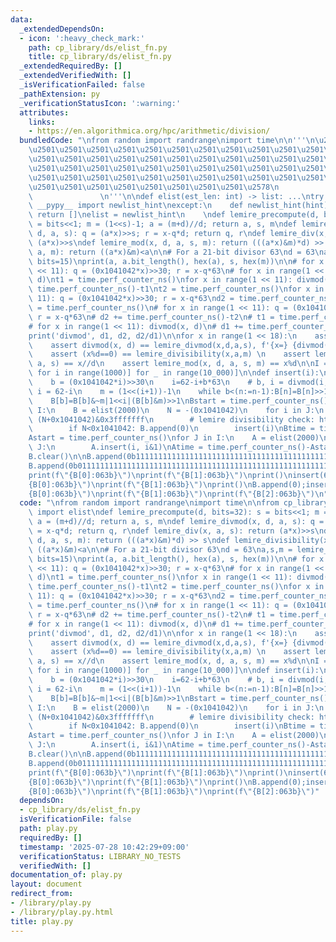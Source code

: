 ```yaml
---
data:
  _extendedDependsOn:
  - icon: ':heavy_check_mark:'
    path: cp_library/ds/elist_fn.py
    title: cp_library/ds/elist_fn.py
  _extendedRequiredBy: []
  _extendedVerifiedWith: []
  _isVerificationFailed: false
  _pathExtension: py
  _verificationStatusIcon: ':warning:'
  attributes:
    links:
    - https://en.algorithmica.org/hpc/arithmetic/division/
  bundledCode: "\nfrom random import randrange\nimport time\n\n'''\n\u257A\u2501\u2501\
    \u2501\u2501\u2501\u2501\u2501\u2501\u2501\u2501\u2501\u2501\u2501\u2501\u2501\
    \u2501\u2501\u2501\u2501\u2501\u2501\u2501\u2501\u2501\u2501\u2501\u2501\u2501\
    \u2501\u2501\u2501\u2501\u2501\u2501\u2501\u2501\u2501\u2501\u2501\u2501\u2501\
    \u2501\u2501\u2501\u2501\u2501\u2501\u2501\u2501\u2501\u2501\u2501\u2501\u2501\
    \u2501\u2501\u2501\u2501\u2501\u2501\u2501\u2501\u2578\n             https://kobejean.github.io/cp-library\
    \               \n'''\n\ndef elist(est_len: int) -> list: ...\ntry:\n    from\
    \ __pypy__ import newlist_hint\nexcept:\n    def newlist_hint(hint):\n       \
    \ return []\nelist = newlist_hint\n    \ndef lemire_precompute(d, bits=32): s\
    \ = bits<<1; m = (1<<s)-1; a = (m+d)//d; return a, s, m\ndef lemire_divmod(x,\
    \ d, a, s): q = (a*x)>>s; r = x-q*d; return q, r\ndef lemire_div(x, a, s): return\
    \ (a*x)>>s\ndef lemire_mod(x, d, a, s, m): return (((a*x)&m)*d) >> s\ndef lemire_divisibility(x,\
    \ a, m): return ((a*x)&m)<a\n\n# For a 21-bit divisor 63\nd = 63\na,s,m = lemire_precompute(d,\
    \ bits=15)\nprint(a, a.bit_length(), hex(a), s, hex(m))\n\n# for x in range(1\
    \ << 11): q = (0x1041042*x)>>30; r = x-q*63\n# for x in range(1 << 11): divmod(x,\
    \ d)\nt1 = time.perf_counter_ns()\nfor x in range(1 << 11): divmod(x, d)\nd1 =\
    \ time.perf_counter_ns()-t1\nt2 = time.perf_counter_ns()\nfor x in range(1 <<\
    \ 11): q = (0x1041042*x)>>30; r = x-q*63\nd2 = time.perf_counter_ns()-t2\n# t2\
    \ = time.perf_counter_ns()\n# for x in range(1 << 11): q = (0x1041042*x)>>30;\
    \ r = x-q*63\n# d2 += time.perf_counter_ns()-t2\n# t1 = time.perf_counter_ns()\n\
    # for x in range(1 << 11): divmod(x, d)\n# d1 += time.perf_counter_ns()-t1\n\n\
    print('divmod', d1, d2, d2/d1)\n\nfor x in range(1 << 18):\n    assert (x*a).bit_length()<64\n\
    \    assert divmod(x, d) == lemire_divmod(x,d,a,s), f'{x=} {divmod(x, d)=} {lemire_divmod(x,d,a,s)=}'\n\
    \    assert (x%d==0) == lemire_divisibility(x,a,m) \n    assert lemire_div(x,\
    \ a, s) == x//d\n    assert lemire_mod(x, d, a, s, m) == x%d\n\nI = [[randrange(0,i+1)\
    \ for i in range(1000)] for _ in range(10_000)]\n\ndef insert(i):\n    n = len(B)\n\
    \    b = (0x1041042*i)>>30\n    i=62-i+b*63\n    # b, i = divmod(i, 63)\n    #\
    \ i = 62-i\n    m = (1<<(i+1))-1\n    while b<(n:=n-1):B[n]=B[n]>>1|(B[n-1]&1)<<62\n\
    \    B[b]=B[b]&~m|1<<i|(B[b]&m)>>1\nBstart = time.perf_counter_ns()\nfor J in\
    \ I:\n    B = elist(2000)\n    N = -(0x1041042)\n    for i in J:\n        N =\
    \ (N+0x1041042)&0x3fffffff\n        # lemire divisibility check: https://en.algorithmica.org/hpc/arithmetic/division/\n\
    \        if N<0x1041042: B.append(0)\n        insert(i)\nBtime = time.perf_counter_ns()-Bstart\n\
    Astart = time.perf_counter_ns()\nfor J in I:\n    A = elist(2000)\n    for i in\
    \ J:\n        A.insert(i, i&1)\nAtime = time.perf_counter_ns()-Astart\nprint(Btime/Atime)\n\
    B.clear()\n\nB.append(0b111111111111111111111111111111111111111111111111111111111111101)\n\
    B.append(0b011111111111111111111111111111111111111111111111111111111111110)\n\
    print(f\"{B[0]:063b}\")\nprint(f\"{B[1]:063b}\")\nprint()\ninsert(63)\nprint(f\"\
    {B[0]:063b}\")\nprint(f\"{B[1]:063b}\")\nprint()\nB.append(0);insert(65)\nprint(f\"\
    {B[0]:063b}\")\nprint(f\"{B[1]:063b}\")\nprint(f\"{B[2]:063b}\")\n"
  code: "\nfrom random import randrange\nimport time\n\nfrom cp_library.ds.elist_fn\
    \ import elist\ndef lemire_precompute(d, bits=32): s = bits<<1; m = (1<<s)-1;\
    \ a = (m+d)//d; return a, s, m\ndef lemire_divmod(x, d, a, s): q = (a*x)>>s; r\
    \ = x-q*d; return q, r\ndef lemire_div(x, a, s): return (a*x)>>s\ndef lemire_mod(x,\
    \ d, a, s, m): return (((a*x)&m)*d) >> s\ndef lemire_divisibility(x, a, m): return\
    \ ((a*x)&m)<a\n\n# For a 21-bit divisor 63\nd = 63\na,s,m = lemire_precompute(d,\
    \ bits=15)\nprint(a, a.bit_length(), hex(a), s, hex(m))\n\n# for x in range(1\
    \ << 11): q = (0x1041042*x)>>30; r = x-q*63\n# for x in range(1 << 11): divmod(x,\
    \ d)\nt1 = time.perf_counter_ns()\nfor x in range(1 << 11): divmod(x, d)\nd1 =\
    \ time.perf_counter_ns()-t1\nt2 = time.perf_counter_ns()\nfor x in range(1 <<\
    \ 11): q = (0x1041042*x)>>30; r = x-q*63\nd2 = time.perf_counter_ns()-t2\n# t2\
    \ = time.perf_counter_ns()\n# for x in range(1 << 11): q = (0x1041042*x)>>30;\
    \ r = x-q*63\n# d2 += time.perf_counter_ns()-t2\n# t1 = time.perf_counter_ns()\n\
    # for x in range(1 << 11): divmod(x, d)\n# d1 += time.perf_counter_ns()-t1\n\n\
    print('divmod', d1, d2, d2/d1)\n\nfor x in range(1 << 18):\n    assert (x*a).bit_length()<64\n\
    \    assert divmod(x, d) == lemire_divmod(x,d,a,s), f'{x=} {divmod(x, d)=} {lemire_divmod(x,d,a,s)=}'\n\
    \    assert (x%d==0) == lemire_divisibility(x,a,m) \n    assert lemire_div(x,\
    \ a, s) == x//d\n    assert lemire_mod(x, d, a, s, m) == x%d\n\nI = [[randrange(0,i+1)\
    \ for i in range(1000)] for _ in range(10_000)]\n\ndef insert(i):\n    n = len(B)\n\
    \    b = (0x1041042*i)>>30\n    i=62-i+b*63\n    # b, i = divmod(i, 63)\n    #\
    \ i = 62-i\n    m = (1<<(i+1))-1\n    while b<(n:=n-1):B[n]=B[n]>>1|(B[n-1]&1)<<62\n\
    \    B[b]=B[b]&~m|1<<i|(B[b]&m)>>1\nBstart = time.perf_counter_ns()\nfor J in\
    \ I:\n    B = elist(2000)\n    N = -(0x1041042)\n    for i in J:\n        N =\
    \ (N+0x1041042)&0x3fffffff\n        # lemire divisibility check: https://en.algorithmica.org/hpc/arithmetic/division/\n\
    \        if N<0x1041042: B.append(0)\n        insert(i)\nBtime = time.perf_counter_ns()-Bstart\n\
    Astart = time.perf_counter_ns()\nfor J in I:\n    A = elist(2000)\n    for i in\
    \ J:\n        A.insert(i, i&1)\nAtime = time.perf_counter_ns()-Astart\nprint(Btime/Atime)\n\
    B.clear()\n\nB.append(0b111111111111111111111111111111111111111111111111111111111111101)\n\
    B.append(0b011111111111111111111111111111111111111111111111111111111111110)\n\
    print(f\"{B[0]:063b}\")\nprint(f\"{B[1]:063b}\")\nprint()\ninsert(63)\nprint(f\"\
    {B[0]:063b}\")\nprint(f\"{B[1]:063b}\")\nprint()\nB.append(0);insert(65)\nprint(f\"\
    {B[0]:063b}\")\nprint(f\"{B[1]:063b}\")\nprint(f\"{B[2]:063b}\")"
  dependsOn:
  - cp_library/ds/elist_fn.py
  isVerificationFile: false
  path: play.py
  requiredBy: []
  timestamp: '2025-07-28 10:42:29+09:00'
  verificationStatus: LIBRARY_NO_TESTS
  verifiedWith: []
documentation_of: play.py
layout: document
redirect_from:
- /library/play.py
- /library/play.py.html
title: play.py
---
```

